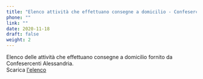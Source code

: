 ```yaml
---
title: "Elenco attività che effettuano consegne a domicilio - Confesercenti"
phone: ""
link: ""
date: 2020-11-18
draft: false
weight: 2
---
```


Elenco delle attività che effettuano consegne a domicilio fornito da Confesercenti Alessandria.  
Scarica [l'elenco](/documents/consegne-domicilio-confesercenti-novembre-2020.pdf)
